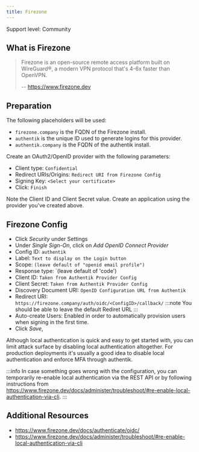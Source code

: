 ```yaml
---
title: Firezone
---
```


<span class="badge badge--secondary">Support level: Community</span>

## What is Firezone

> Firezone is an open-source remote access platform built on WireGuard®, a modern VPN protocol that's 4-6x faster than OpenVPN.
>
> -- https://www.firezone.dev

## Preparation

The following placeholders will be used:

-   `firezone.company` is the FQDN of the Firezone install.
-   `authentik` is the unique ID used to generate logins for this provider.
-   `authentik.company` is the FQDN of the authentik install.

Create an OAuth2/OpenID provider with the following parameters:

-   Client type: `Confidential`
-   Redirect URIs/Origins: `Redirect URI from Firezone Config`
-   Signing Key: `<Select your certificate>`
-   Click: `Finish`

Note the Client ID and Client Secret value. Create an application using the provider you've created above.

## Firezone Config

-   Click _Security_ under Settings
-   Under _Single Sign-On_, click on _Add OpenID Connect Provider_
-   Config ID: `authentik`
-   Label: `Text to display on the Login button`
-   Scope: `(leave default of "openid email profile")`
-   Response type: `(leave default of 'code')
-   Client ID: `Taken from Authentik Provider Config`
-   Client Secret: `Taken from Authentik Provider Config`
-   Discovery Document URI: `OpenID Configuration URL from Authentik`
-   Redirect URI: `https://firezone.company/auth/oidc/<ConfigID>/callback/`
    :::note
    You should be able to leave the default Rediret URL
    :::
-   Auto-create Users: Enabled in order to automatically provision users when signing in the first time.
-   Click _Save_,

Although local authentication is quick and easy to get started with, you can limit attack surface by disabling local authentication altogether. For production deployments it's usually a good idea to disable local authentication and enforce MFA through authentik.

:::info
In case something goes wrong with the configuration, you can temporarily re-enable local authentication via the REST API or by following instructions from https://www.firezone.dev/docs/administer/troubleshoot/#re-enable-local-authentication-via-cli.
:::

## Additional Resources

-   https://www.firezone.dev/docs/authenticate/oidc/
-   https://www.firezone.dev/docs/administer/troubleshoot/#re-enable-local-authentication-via-cli
